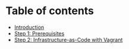 # Table of contents

* [Introduction](README.md)
* [Step 1: Prerequisites](step-1-prerequisites.md)
* [Step 2: Infrastructure-as-Code with Vagrant](step-2-infrastructure-as-code-with-vagrant.md)

